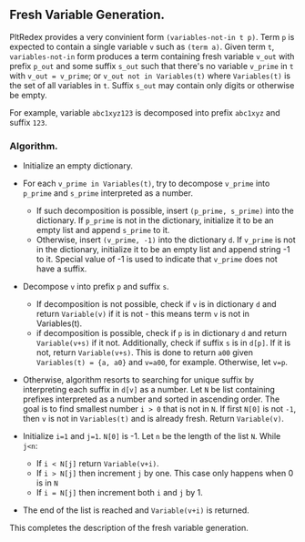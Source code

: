 ## Fresh Variable Generation.

PltRedex provides a very convinient form `(variables-not-in t p)`. Term `p` is expected to contain a single variable `v` such as `(term a)`. Given term `t`, `variables-not-in` form produces a term containing fresh variable `v_out` with prefix `p_out` and some suffix `s_out` such that there's no variable `v_prime` in `t` with `v_out = v_prime`; or `v_out not in Variables(t)` where `Variables(t)` is the set of all variables in `t`. Suffix `s_out` may contain only digits or otherwise be empty. 

For example, variable `abc1xyz123` is decomposed into prefix `abc1xyz` and suffix `123`.

### Algorithm.
* Initialize an empty dictionary.
* For each `v_prime in Variables(t)`, try to decompose `v_prime` into `p_prime` and `s_prime` interpreted as a number. 
	* If such decomposition is possible, insert `(p_prime, s_prime)` into the dictionary. If `p_prime` is not in the dictionary, initialize it to be an empty list and append `s_prime` to it.
	* Otherwise, insert `(v_prime, -1)` into the dictionary `d`. If `v_prime` is not in the dictionary, initialize it to be an empty list and append string -1 to it. Special value of -1 is used to indicate that `v_prime` does not have a suffix.
* Decompose `v` into prefix `p` and suffix `s`.
	* If decomposition is not possible, check if `v` is in dictionary `d` and return `Variable(v)` if it is not - this means term `v` is not in Variables(t).
	* if decomposition is possible, check if `p` is in dictionary `d` and return `Variable(v+s)` if it not. Additionally, check if suffix `s` is in `d[p]`. If it is not, return `Variable(v+s)`. This is done to return `a00` given `Variables(t) = {a, a0}` and `v=a00`, for example. Otherwise, let `v=p`.
* Otherwise, algorithm resorts to searching for unique suffix by interpreting each suffix in `d[v]` as a number. Let `N` be list containing prefixes interpreted as a number and sorted in ascending order.  The goal is to find smallest number `i > 0` that is not in `N`. If first `N[0]` is not `-1`, then `v` is not in `Variables(t)` and is already fresh. Return `Variable(v)`.
* Initialize `i=1` and `j=1`. `N[0]` is -1. Let `n` be the length of the list `N`. While `j<n`:
	* If `i < N[j]` return `Variable(v+i)`.
	* If `i > N[j]` then increment `j` by one. This case only happens when 0 is in `N`
	* If `i = N[j]` then increment both `i` and `j` by 1.

* The end of the list is reached and `Variable(v+i)` is returned.

This completes the description of the fresh variable generation.

